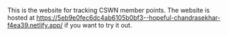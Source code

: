 This is the website for tracking CSWN member points. 
The website is hosted at https://5eb9e0fec6dc4ab6105b0bf3--hopeful-chandrasekhar-f4ea39.netlify.app/ if you want to try it out.
